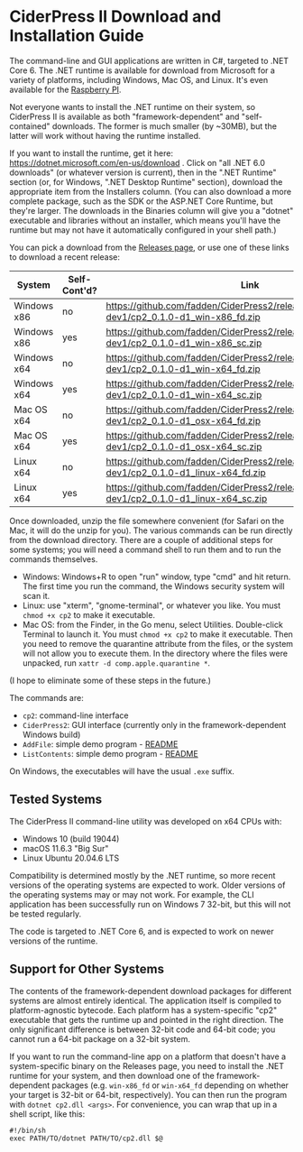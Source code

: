 # CiderPress II Download and Installation Guide #

The command-line and GUI applications are written in C#, targeted to .NET Core 6.  The .NET
runtime is available for download from Microsoft for a variety of platforms, including Windows,
Mac OS, and Linux.  It's even available for the
[Raspberry PI](https://learn.microsoft.com/en-us/dotnet/iot/deployment).

Not everyone wants to install the .NET runtime on their system, so CiderPress II is available
as both "framework-dependent" and "self-contained" downloads.  The former is much smaller
(by ~30MB), but the latter will work without having the runtime installed.

If you want to install the runtime, get it here: https://dotnet.microsoft.com/en-us/download .
Click on "all .NET 6.0 downloads" (or whatever version is current), then in the
".NET Runtime" section (or, for Windows, ".NET Desktop Runtime" section), download the
appropriate item from the Installers column.  (You can also download a more complete package,
such as the SDK or the ASP.NET Core Runtime, but they're larger.  The downloads in the Binaries
column will give you a "dotnet" executable and libraries without an installer, which means you'll
have the runtime but may not have it automatically configured in your shell path.)

You can pick a download from the [Releases page](https://github.com/fadden/ciderpress2/releases),
or use one of these links to download a recent release:

System      | Self-Cont'd? | Link
----------- | ------------ | ----
Windows x86 | no           | https://github.com/fadden/CiderPress2/releases/download/v0.1.0-dev1/cp2_0.1.0-d1_win-x86_fd.zip
Windows x86 | yes          | https://github.com/fadden/CiderPress2/releases/download/v0.1.0-dev1/cp2_0.1.0-d1_win-x86_sc.zip
Windows x64 | no           | https://github.com/fadden/CiderPress2/releases/download/v0.1.0-dev1/cp2_0.1.0-d1_win-x64_fd.zip
Windows x64 | yes          | https://github.com/fadden/CiderPress2/releases/download/v0.1.0-dev1/cp2_0.1.0-d1_win-x64_sc.zip
Mac OS x64  | no           | https://github.com/fadden/CiderPress2/releases/download/v0.1.0-dev1/cp2_0.1.0-d1_osx-x64_fd.zip
Mac OS x64  | yes          | https://github.com/fadden/CiderPress2/releases/download/v0.1.0-dev1/cp2_0.1.0-d1_osx-x64_sc.zip
Linux x64   | no           | https://github.com/fadden/CiderPress2/releases/download/v0.1.0-dev1/cp2_0.1.0-d1_linux-x64_fd.zip
Linux x64   | yes          | https://github.com/fadden/CiderPress2/releases/download/v0.1.0-dev1/cp2_0.1.0-d1_linux-x64_sc.zip

Once downloaded, unzip the file somewhere convenient (for Safari on the Mac, it will do the unzip
for you).  The various commands can be run directly from the download directory.  There are a couple
of additional steps for some systems; you will need a command shell to run them and to run the
commands themselves.

 - Windows: Windows+R to open "run" window, type "cmd" and hit return.  The first time you run
   the command, the Windows security system will scan it.
 - Linux: use "xterm", "gnome-terminal", or whatever you like.  You must `chmod +x cp2` to make
   it executable.
 - Mac OS: from the Finder, in the Go menu, select Utilities.  Double-click Terminal to launch it.
   You must `chmod +x cp2` to make it executable.  Then you need to remove the quarantine
   attribute from the files, or the system will not allow you to execute them.  In the directory
   where the files were unpacked, run `xattr -d comp.apple.quarantine *`.

(I hope to eliminate some of these steps in the future.)

The commands are:

 - `cp2`: command-line interface
 - `CiderPress2`: GUI interface (currently only in the framework-dependent Windows build)
 - `AddFile`: simple demo program - [README](Examples/AddFile/README.md)
 - `ListContents`: simple demo program - [README](Examples/ListContents/README.md)

On Windows, the executables will have the usual `.exe` suffix.

## Tested Systems ##

The CiderPress II command-line utility was developed on x64 CPUs with:

 - Windows 10 (build 19044)
 - macOS 11.6.3 "Big Sur"
 - Linux Ubuntu 20.04.6 LTS

Compatibility is determined mostly by the .NET runtime, so more recent versions of the operating
systems are expected to work.  Older versions of the operating systems may or may not work.  For
example, the CLI application has been successfully run on Windows 7 32-bit, but this will not be
tested regularly.

The code is targeted to .NET Core 6, and is expected to work on newer versions of the runtime.

## Support for Other Systems ##

The contents of the framework-dependent download packages for different systems are almost
entirely identical.  The application itself is compiled to platform-agnostic bytecode.  Each
platform has a system-specific "cp2" executable that gets the runtime up and pointed in the
right direction.  The only significant difference is between 32-bit code and 64-bit code; you
cannot run a 64-bit package on a 32-bit system.

If you want to run the command-line app on a platform that doesn't have a system-specific
binary on the Releases page, you need to install the .NET runtime for your system, and then
download one of the framework-dependent packages (e.g. `win-x86_fd` or `win-x64_fd` depending
on whether your target is 32-bit or 64-bit, respectively).  You can then run the program with
`dotnet cp2.dll <args>`.  For convenience, you can wrap that up in a shell script, like this:

    #!/bin/sh
    exec PATH/TO/dotnet PATH/TO/cp2.dll $@
